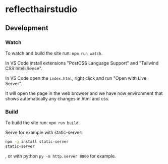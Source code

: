 # reflecthairstudio

## Development

### Watch

To watch and build the site run: `npm run watch`.

In VS Code install extensions "PostCSS Language Support" and "Tailwind CSS IntelliSense".

In VS Code open the `index.html`, right click and run "Open with Live Server".

It will open the page in the web browser and we have now environment that shows automatically any changes in html and css.

### Build

To build the site run: `npm run build`.

Serve for example with static-server:

```bash
npm -g install static-server
static-server
```

, or with python `py -m http.server 8000` for example.

